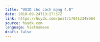 ```yaml
---
title: "UUID cho cách mạng 4.0"
date: 2018-09-24T13:27:57Z
link: https://huydx.com/post/178413348064
source: huydx.com
language: Vietnamese
draft: false
---
```

